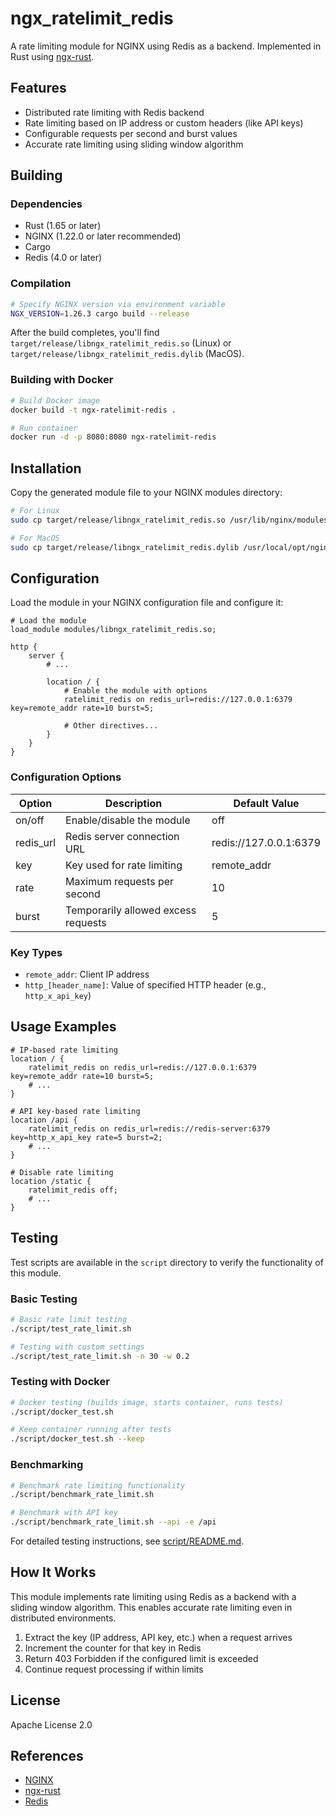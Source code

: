 # ngx_ratelimit_redis

A rate limiting module for NGINX using Redis as a backend. Implemented in Rust using [ngx-rust](https://github.com/nginx/ngx-rust).

## Features

- Distributed rate limiting with Redis backend
- Rate limiting based on IP address or custom headers (like API keys)
- Configurable requests per second and burst values
- Accurate rate limiting using sliding window algorithm

## Building

### Dependencies

- Rust (1.65 or later)
- NGINX (1.22.0 or later recommended)
- Cargo
- Redis (4.0 or later)

### Compilation

```bash
# Specify NGINX version via environment variable
NGX_VERSION=1.26.3 cargo build --release
```

After the build completes, you'll find `target/release/libngx_ratelimit_redis.so` (Linux) or `target/release/libngx_ratelimit_redis.dylib` (MacOS).

### Building with Docker

```bash
# Build Docker image
docker build -t ngx-ratelimit-redis .

# Run container
docker run -d -p 8080:8080 ngx-ratelimit-redis
```

## Installation

Copy the generated module file to your NGINX modules directory:

```bash
# For Linux
sudo cp target/release/libngx_ratelimit_redis.so /usr/lib/nginx/modules/

# For MacOS
sudo cp target/release/libngx_ratelimit_redis.dylib /usr/local/opt/nginx/modules/
```

## Configuration

Load the module in your NGINX configuration file and configure it:

```nginx
# Load the module
load_module modules/libngx_ratelimit_redis.so;

http {
    server {
        # ...

        location / {
            # Enable the module with options
            ratelimit_redis on redis_url=redis://127.0.0.1:6379 key=remote_addr rate=10 burst=5;

            # Other directives...
        }
    }
}
```

### Configuration Options

| Option    | Description                                | Default Value           |
|-----------|--------------------------------------------|-------------------------|
| on/off    | Enable/disable the module                  | off                     |
| redis_url | Redis server connection URL                | redis://127.0.0.1:6379  |
| key       | Key used for rate limiting                 | remote_addr             |
| rate      | Maximum requests per second                | 10                      |
| burst     | Temporarily allowed excess requests        | 5                       |

### Key Types

- `remote_addr`: Client IP address
- `http_[header_name]`: Value of specified HTTP header (e.g., `http_x_api_key`)

## Usage Examples

```nginx
# IP-based rate limiting
location / {
    ratelimit_redis on redis_url=redis://127.0.0.1:6379 key=remote_addr rate=10 burst=5;
    # ...
}

# API key-based rate limiting
location /api {
    ratelimit_redis on redis_url=redis://redis-server:6379 key=http_x_api_key rate=5 burst=2;
    # ...
}

# Disable rate limiting
location /static {
    ratelimit_redis off;
    # ...
}
```

## Testing

Test scripts are available in the `script` directory to verify the functionality of this module.

### Basic Testing

```bash
# Basic rate limit testing
./script/test_rate_limit.sh

# Testing with custom settings
./script/test_rate_limit.sh -n 30 -w 0.2
```

### Testing with Docker

```bash
# Docker testing (builds image, starts container, runs tests)
./script/docker_test.sh

# Keep container running after tests
./script/docker_test.sh --keep
```

### Benchmarking

```bash
# Benchmark rate limiting functionality
./script/benchmark_rate_limit.sh

# Benchmark with API key
./script/benchmark_rate_limit.sh --api -e /api
```

For detailed testing instructions, see [script/README.md](script/README.md).

## How It Works

This module implements rate limiting using Redis as a backend with a sliding window algorithm. This enables accurate rate limiting even in distributed environments.

1. Extract the key (IP address, API key, etc.) when a request arrives
2. Increment the counter for that key in Redis
3. Return 403 Forbidden if the configured limit is exceeded
4. Continue request processing if within limits

## License

Apache License 2.0

## References

- [NGINX](https://nginx.org/)
- [ngx-rust](https://github.com/nginx/ngx-rust)
- [Redis](https://redis.io/)
